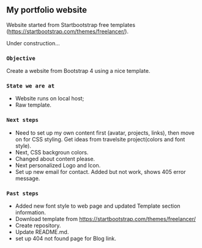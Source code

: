 
## My portfolio website

Website started from Startbootstrap free templates (https://startbootstrap.com/themes/freelancer/).

Under construction...

### `Objective`

Create a website from Bootstrap 4 using a nice template.


### `State we are at`
 - Website runs on local host;
 - Raw template.


### `Next steps`

 - Need to set up my own content first (avatar, projects, links), then move on for CSS styling. Get ideas from travelsite project(colors and font style).
 - Next, CSS backgroun colors.
 - Changed about content please.
 - Next personalized Logo and Icon.
 - Set up new email for contact. Added but not work, shows 405 error message. 


### `Past steps`

 - Added new font style to web page and updated Template section information.
 - Download template from https://startbootstrap.com/themes/freelancer/
 - Create repository.
 - Update README.md.
 - set up 404 not found page for Blog link.
 


